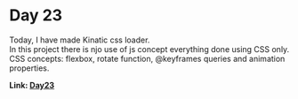 # Day 23

Today, I have made Kinatic css loader.<br> In this project there is njo use of js concept everything
done using CSS only.<br> CSS concepts: flexbox, rotate function, @keyframes queries and animation
properties.<br>

**Link: [Day23](https://rushigoswami.github.io/50-Days-of-Javascript/day23)**

